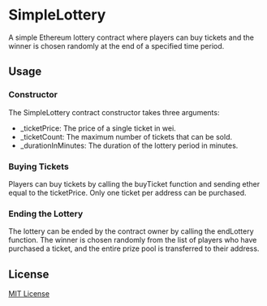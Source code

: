 # SimpleLottery

A simple Ethereum lottery contract where players can buy tickets and the winner is chosen randomly at the end of a specified time period.

## Usage

### Constructor

The SimpleLottery contract constructor takes three arguments:

- _ticketPrice: The price of a single ticket in wei.
- _ticketCount: The maximum number of tickets that can be sold.
- _durationInMinutes: The duration of the lottery period in minutes.

### Buying Tickets

Players can buy tickets by calling the buyTicket function and sending ether equal to the ticketPrice. Only one ticket per address can be purchased.

### Ending the Lottery

The lottery can be ended by the contract owner by calling the endLottery function. The winner is chosen randomly from the list of players who have purchased a ticket, and the entire prize pool is transferred to their address.

## License

[MIT License](LICENSE)
